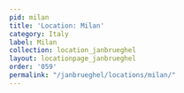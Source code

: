 ```yaml
---
pid: milan
title: 'Location: Milan'
category: Italy
label: Milan
collection: location_janbrueghel
layout: locationpage_janbrueghel
order: '059'
permalink: "/janbrueghel/locations/milan/"
---
```

